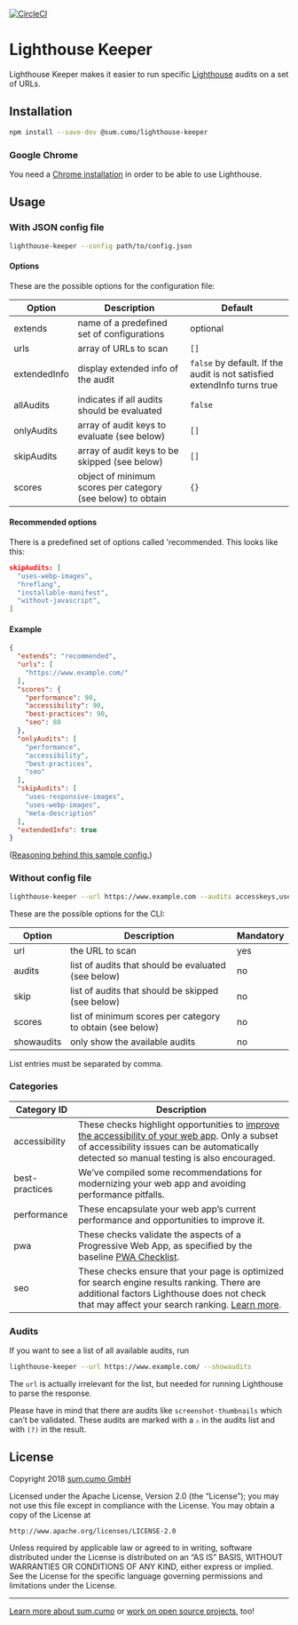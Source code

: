[![CircleCI](https://circleci.com/gh/sumcumo/lighthouse-keeper.svg?style=svg)](https://circleci.com/gh/sumcumo/lighthouse-keeper)

# Lighthouse Keeper

Lighthouse Keeper makes it easier to run specific [Lighthouse](https://github.com/GoogleChrome/lighthouse) audits on a set of URLs.

## Installation

```bash
npm install --save-dev @sum.cumo/lighthouse-keeper
```

### Google Chrome

You need a [Chrome installation](https://developers.google.com/web/updates/2017/04/headless-chrome) in order to be able to use Lighthouse.

## Usage

### With JSON config file

```bash
lighthouse-keeper --config path/to/config.json
```

#### Options

These are the possible options for the configuration file:

| Option        | Description   | Default |
| ------------- | ------------- | ------------- |
| extends | name of a predefined set of configurations | optional |
| urls | array of URLs to scan | `[]` |
| extendedInfo | display extended info of the audit | `false` by default. If the audit is not satisfied extendInfo turns true |
| allAudits| indicates if all audits should be evaluated | `false` |
| onlyAudits| array of audit keys to evaluate (see below) | `[]` |
| skipAudits| array of audit keys to be skipped (see below) | `[]` |
| scores| object of minimum scores per category (see below) to obtain | `{}` |

#### Recommended options

There is a predefined set of options called 'recommended. This looks like this:

```json
skipAudits: [
  "uses-webp-images",
  "hreflang",
  "installable-manifest",
  "without-javascript",
]
```

#### Example

```json
{
  "extends": "recommended",
  "urls": [
    "https://www.example.com/"
  ],
  "scores": {
    "performance": 90,
    "accessibility": 90,
    "best-practices": 90,
    "seo": 80
  },
  "onlyAudits": [
    "performance",
    "accessibility",
    "best-practices",
    "seo"
  ],
  "skipAudits": [
    "uses-responsive-images",
    "uses-webp-images",
    "meta-description"
  ],
  "extendedInfo": true
}
```

([Reasoning behind this sample config.](https://meiert.com/en/blog/lighthouse-config/))

### Without config file

```bash
lighthouse-keeper --url https://www.example.com --audits accesskeys,uses-http2 --scores seo:90,best-practices:10
```

These are the possible options for the CLI:

| Option        | Description   | Mandatory |
| ------------- | ------------- | ------------- |
| url | the URL to scan | yes |
| audits| list of audits that should be evaluated (see below) | no |
| skip| list of audits that should be skipped (see below) | no |
| scores| list of minimum scores per category to obtain (see below) | no |
| showaudits| only show the available audits | no |

List entries must be separated by comma.

### Categories

| Category ID   | Description   |
| ------------- | ------------- |
| accessibility | These checks highlight opportunities to [improve the accessibility of your web app](https://developers.google.com/web/fundamentals/accessibility). Only a subset of accessibility issues can be automatically detected so manual testing is also encouraged. |
| best-practices | We’ve compiled some recommendations for modernizing your web app and avoiding performance pitfalls. |
| performance | These encapsulate your web app’s current performance and opportunities to improve it. |
| pwa | These checks validate the aspects of a Progressive Web App, as specified by the baseline [PWA Checklist](https://developers.google.com/web/progressive-web-apps/checklist). |
| seo | These checks ensure that your page is optimized for search engine results ranking. There are additional factors Lighthouse does not check that may affect your search ranking. [Learn more](https://support.google.com/webmasters/answer/35769). |

### Audits

If you want to see a list of all available audits, run

```bash
lighthouse-keeper --url https://www.example.com/ --showaudits
```

The `url` is actually irrelevant for the list, but needed for running Lighthouse to parse the response.

Please have in mind that there are audits like `screenshot-thumbnails` which can’t be validated. These audits are marked with a `⚠` in the audits list and with `(?)` in the result.

## License

Copyright 2018 [sum.cumo GmbH](https://www.sumcumo.com/)

Licensed under the Apache License, Version 2.0 (the “License”); you may not use this file except in compliance with the License. You may obtain a copy of the License at

    http://www.apache.org/licenses/LICENSE-2.0

Unless required by applicable law or agreed to in writing, software distributed under the License is distributed on an “AS IS” BASIS, WITHOUT WARRANTIES OR CONDITIONS OF ANY KIND, either express or implied. See the License for the specific language governing permissions and limitations under the License.

----

[Learn more about sum.cumo](https://www.sumcumo.com/en/) or [work on open source projects](https://www.sumcumo.com/jobs/), too!
